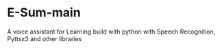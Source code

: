 # E-Sum-main
A voice assistant for Learning build with python with Speech Recognition, Pyttsx3 and other libraries
